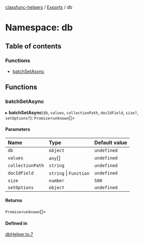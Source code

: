 [classfunc-helpers](../README.md) / [Exports](../modules.md) / db

# Namespace: db

## Table of contents

### Functions

- [batchSetAsync](db.md#batchsetasync)

## Functions

### batchSetAsync

▸ **batchSetAsync**(`db`, `values`, `collectionPath`, `docIdField`, `size?`, `setOptions?`): `Promise`<`unknown`[]\>

#### Parameters

| Name | Type | Default value |
| :------ | :------ | :------ |
| `db` | `object` | `undefined` |
| `values` | `any`[] | `undefined` |
| `collectionPath` | `string` | `undefined` |
| `docIdField` | `string` \| `Function` | `undefined` |
| `size` | `number` | `500` |
| `setOptions` | `object` | `undefined` |

#### Returns

`Promise`<`unknown`[]\>

#### Defined in

[dbHelper.ts:7](https://github.com/ClassFunc/classfunc-helpers/blob/32fac51/src/dbHelper.ts#L7)

